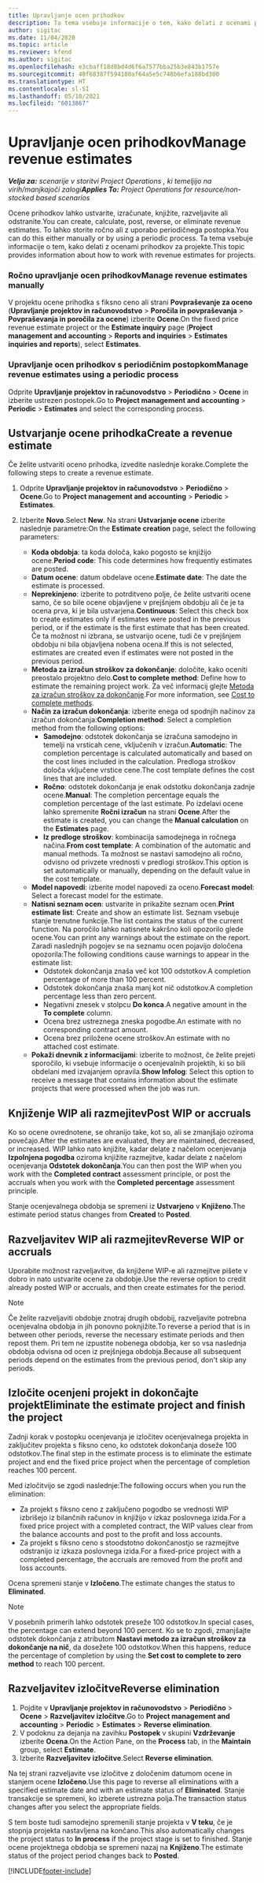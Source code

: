 ```yaml
---
title: Upravljanje ocen prihodkov
description: Ta tema vsebuje informacije o tem, kako delati z ocenami prihodkov za projekte.
author: sigitac
ms.date: 11/04/2020
ms.topic: article
ms.reviewer: kfend
ms.author: sigitac
ms.openlocfilehash: e3cbaff18d8bd4d6f6a7577bba25b3e843b1757e
ms.sourcegitcommit: 40f68387f594180af64a5e5c748b6efa188bd300
ms.translationtype: HT
ms.contentlocale: sl-SI
ms.lasthandoff: 05/10/2021
ms.locfileid: "6013867"
---
```

# <a name="manage-revenue-estimates"></a><span data-ttu-id="48c86-103">Upravljanje ocen prihodkov</span><span class="sxs-lookup"><span data-stu-id="48c86-103">Manage revenue estimates</span></span>

<span data-ttu-id="48c86-104">_**Velja za:** scenarije v storitvi Project Operations , ki temeljijo na virih/manjkajoči zalogi_</span><span class="sxs-lookup"><span data-stu-id="48c86-104">_**Applies To:** Project Operations for resource/non-stocked based scenarios_</span></span>

<span data-ttu-id="48c86-105">Ocene prihodkov lahko ustvarite, izračunate, knjižite, razveljavite ali odstranite.</span><span class="sxs-lookup"><span data-stu-id="48c86-105">You can create, calculate, post, reverse, or eliminate revenue estimates.</span></span> <span data-ttu-id="48c86-106">To lahko storite ročno ali z uporabo periodičnega postopka.</span><span class="sxs-lookup"><span data-stu-id="48c86-106">You can do this either manually or by using a periodic process.</span></span> <span data-ttu-id="48c86-107">Ta tema vsebuje informacije o tem, kako delati z ocenami prihodkov za projekte.</span><span class="sxs-lookup"><span data-stu-id="48c86-107">This topic provides information about how to work with revenue estimates for projects.</span></span>

### <a name="manage-revenue-estimates-manually"></a><span data-ttu-id="48c86-108">Ročno upravljanje ocen prihodkov</span><span class="sxs-lookup"><span data-stu-id="48c86-108">Manage revenue estimates manually</span></span>

<span data-ttu-id="48c86-109">V projektu ocene prihodka s fiksno ceno ali strani **Povpraševanje za oceno** (**Upravljanje projektov in računovodstvo** > **Poročila in povpraševanja** > **Povpraševanja in poročila za ocene**) izberite **Ocene**.</span><span class="sxs-lookup"><span data-stu-id="48c86-109">On the fixed price revenue estimate project or the **Estimate inquiry** page (**Project management and accounting** > **Reports and inquiries** > **Estimates inquiries and reports**), select **Estimates**.</span></span>

### <a name="manage-revenue-estimates-using-a-periodic-process"></a><span data-ttu-id="48c86-110">Upravljanje ocen prihodkov s periodičnim postopkom</span><span class="sxs-lookup"><span data-stu-id="48c86-110">Manage revenue estimates using a periodic process</span></span>

<span data-ttu-id="48c86-111">Odprite **Upravljanje projektov in računovodstvo** > **Periodično** > **Ocene** in izberite ustrezen postopek.</span><span class="sxs-lookup"><span data-stu-id="48c86-111">Go to **Project management and accounting** > **Periodic** > **Estimates** and select the corresponding process.</span></span>

## <a name="create-a-revenue-estimate"></a><span data-ttu-id="48c86-112">Ustvarjanje ocene prihodka</span><span class="sxs-lookup"><span data-stu-id="48c86-112">Create a revenue estimate</span></span>

<span data-ttu-id="48c86-113">Če želite ustvariti oceno prihodka, izvedite naslednje korake.</span><span class="sxs-lookup"><span data-stu-id="48c86-113">Complete the following steps to create a revenue estimate.</span></span> 

1. <span data-ttu-id="48c86-114">Odprite **Upravljanje projektov in računovodstvo** > **Periodično** > **Ocene**.</span><span class="sxs-lookup"><span data-stu-id="48c86-114">Go to **Project management and accounting** > **Periodic** > **Estimates**.</span></span>
2. <span data-ttu-id="48c86-115">Izberite **Novo**.</span><span class="sxs-lookup"><span data-stu-id="48c86-115">Select **New**.</span></span> <span data-ttu-id="48c86-116">Na strani **Ustvarjanje ocene** izberite naslednje parametre:</span><span class="sxs-lookup"><span data-stu-id="48c86-116">On the **Estimate creation** page, select the following parameters:</span></span>

   - <span data-ttu-id="48c86-117">**Koda obdobja**: ta koda določa, kako pogosto se knjižijo ocene.</span><span class="sxs-lookup"><span data-stu-id="48c86-117">**Period code**: This code determines how frequently estimates are posted.</span></span>
   - <span data-ttu-id="48c86-118">**Datum ocene**: datum obdelave ocene.</span><span class="sxs-lookup"><span data-stu-id="48c86-118">**Estimate date**: The date the estimate is processed.</span></span>
   - <span data-ttu-id="48c86-119">**Neprekinjeno**: izberite to potrditveno polje, če želite ustvariti ocene samo, če so bile ocene objavljene v prejšnjem obdobju ali če je ta ocena prva, ki je bila ustvarjena.</span><span class="sxs-lookup"><span data-stu-id="48c86-119">**Continuous**: Select this check box to create estimates only if estimates were posted in the previous period, or if the estimate is the first estimate that has been created.</span></span> <span data-ttu-id="48c86-120">Če ta možnost ni izbrana, se ustvarijo ocene, tudi če v prejšnjem obdobju ni bila objavljena nobena ocena.</span><span class="sxs-lookup"><span data-stu-id="48c86-120">If this is not selected, estimates are created even if estimates were not posted in the previous period.</span></span>
   - <span data-ttu-id="48c86-121">**Metoda za izračun stroškov za dokončanje**: določite, kako oceniti preostalo projektno delo.</span><span class="sxs-lookup"><span data-stu-id="48c86-121">**Cost to complete method**: Define how to estimate the remaining project work.</span></span> <span data-ttu-id="48c86-122">Za več informacij glejte [Metoda za izračun stroškov za dokončanje](cost-complete-methods.md).</span><span class="sxs-lookup"><span data-stu-id="48c86-122">For more information, see [Cost to complete methods](cost-complete-methods.md).</span></span>
   - <span data-ttu-id="48c86-123">**Način za izračun dokončanja**: izberite enega od spodnjih načinov za izračun dokončanja:</span><span class="sxs-lookup"><span data-stu-id="48c86-123">**Completion method**: Select a completion method from the following options:</span></span>
     - <span data-ttu-id="48c86-124">**Samodejno**: odstotek dokončanja se izračuna samodejno in temelji na vrsticah cene, vključenih v izračun.</span><span class="sxs-lookup"><span data-stu-id="48c86-124">**Automatic**: The completion percentage is calculated automatically and based on the cost lines included in the calculation.</span></span> <span data-ttu-id="48c86-125">Predloga stroškov določa vključene vrstice cene.</span><span class="sxs-lookup"><span data-stu-id="48c86-125">The cost template defines the cost lines that are included.</span></span>
     - <span data-ttu-id="48c86-126">**Ročno**: odstotek dokončanja je enak odstotku dokončanja zadnje ocene.</span><span class="sxs-lookup"><span data-stu-id="48c86-126">**Manual**: The completion percentage equals the completion percentage of the last estimate.</span></span> <span data-ttu-id="48c86-127">Po izdelavi ocene lahko spremenite **Ročni izračun** na strani **Ocene**.</span><span class="sxs-lookup"><span data-stu-id="48c86-127">After the estimate is created, you can change the **Manual calculation** on the **Estimates** page.</span></span>
     - <span data-ttu-id="48c86-128">**Iz predloge stroškov**: kombinacija samodejnega in ročnega načina.</span><span class="sxs-lookup"><span data-stu-id="48c86-128">**From cost template**: A combination of the automatic and manual methods.</span></span> <span data-ttu-id="48c86-129">Ta možnost se nastavi samodejno ali ročno, odvisno od privzete vrednosti v predlogi stroškov.</span><span class="sxs-lookup"><span data-stu-id="48c86-129">This option is set automatically or manually, depending on the default value in the cost template.</span></span>
   - <span data-ttu-id="48c86-130">**Model napovedi**: izberite model napovedi za oceno.</span><span class="sxs-lookup"><span data-stu-id="48c86-130">**Forecast model**: Select a forecast model for the estimate.</span></span>
   - <span data-ttu-id="48c86-131">**Natisni seznam ocen**: ustvarite in prikažite seznam ocen.</span><span class="sxs-lookup"><span data-stu-id="48c86-131">**Print estimate list**: Create and show an estimate list.</span></span> <span data-ttu-id="48c86-132">Seznam vsebuje stanje trenutne funkcije.</span><span class="sxs-lookup"><span data-stu-id="48c86-132">The list contains the status of the current function.</span></span> <span data-ttu-id="48c86-133">Na poročilo lahko natisnete kakršno koli opozorilo glede ocene.</span><span class="sxs-lookup"><span data-stu-id="48c86-133">You can print any warnings about the estimate on the report.</span></span> <span data-ttu-id="48c86-134">Zaradi naslednjih pogojev se na seznamu ocen pojavijo določena opozorila:</span><span class="sxs-lookup"><span data-stu-id="48c86-134">The following conditions cause warnings to appear in the estimate list:</span></span>
     - <span data-ttu-id="48c86-135">Odstotek dokončanja znaša več kot 100 odstotkov.</span><span class="sxs-lookup"><span data-stu-id="48c86-135">A completion percentage of more than 100 percent.</span></span>
     - <span data-ttu-id="48c86-136">Odstotek dokončanja znaša manj kot nič odstotkov.</span><span class="sxs-lookup"><span data-stu-id="48c86-136">A completion percentage less than zero percent.</span></span>
     - <span data-ttu-id="48c86-137">Negativni znesek v stolpcu **Do konca**.</span><span class="sxs-lookup"><span data-stu-id="48c86-137">A negative amount in the **To complete** column.</span></span>
     - <span data-ttu-id="48c86-138">Ocena brez ustreznega zneska pogodbe.</span><span class="sxs-lookup"><span data-stu-id="48c86-138">An estimate with no corresponding contract amount.</span></span>
     - <span data-ttu-id="48c86-139">Ocena brez priložene ocene stroškov.</span><span class="sxs-lookup"><span data-stu-id="48c86-139">An estimate with no attached cost estimate.</span></span>
   - <span data-ttu-id="48c86-140">**Pokaži dnevnik z informacijami**: izberite to možnost, če želite prejeti sporočilo, ki vsebuje informacije o ocenjevalnih projektih, ki so bili obdelani med izvajanjem opravila.</span><span class="sxs-lookup"><span data-stu-id="48c86-140">**Show Infolog**: Select this option to receive a message that contains information about the estimate projects that were processed when the job was run.</span></span>


## <a name="post-wip-or-accruals"></a><span data-ttu-id="48c86-141">Knjiženje WIP ali razmejitev</span><span class="sxs-lookup"><span data-stu-id="48c86-141">Post WIP or accruals</span></span>

<span data-ttu-id="48c86-142">Ko so ocene ovrednotene, se ohranijo take, kot so, ali se zmanjšajo oziroma povečajo.</span><span class="sxs-lookup"><span data-stu-id="48c86-142">After the estimates are evaluated, they are maintained, decreased, or increased.</span></span> <span data-ttu-id="48c86-143">WIP lahko nato knjižite, kadar delate z načelom ocenjevanja **Izpolnjena pogodba** oziroma knjižite razmejitve, kadar delate z načelom ocenjevanja **Odstotek dokončanja**.</span><span class="sxs-lookup"><span data-stu-id="48c86-143">You can then post the WIP when you work with the **Completed contract** assessment principle, or post the accruals when you work with the **Completed percentage** assessment principle.</span></span>
  
<span data-ttu-id="48c86-144">Stanje ocenjevalnega obdobja se spremeni iz **Ustvarjeno** v **Knjiženo**.</span><span class="sxs-lookup"><span data-stu-id="48c86-144">The estimate period status changes from **Created** to **Posted**.</span></span>

## <a name="reverse-wip-or-accruals"></a><span data-ttu-id="48c86-145">Razveljavitev WIP ali razmejitev</span><span class="sxs-lookup"><span data-stu-id="48c86-145">Reverse WIP or accruals</span></span>

<span data-ttu-id="48c86-146">Uporabite možnost razveljavitve, da knjižene WIP-e ali razmejitve pišete v dobro in nato ustvarite ocene za obdobje.</span><span class="sxs-lookup"><span data-stu-id="48c86-146">Use the reverse option to credit already posted WIP or accruals, and then create estimates for the period.</span></span>

> [!NOTE]
> <span data-ttu-id="48c86-147">Če želite razveljaviti obdobje znotraj drugih obdobij, razveljavite potrebna ocenjevalna obdobja in jih ponovno poknjižite.</span><span class="sxs-lookup"><span data-stu-id="48c86-147">To reverse a period that is in between other periods, reverse the necessary estimate periods and then repost them.</span></span> <span data-ttu-id="48c86-148">Pri tem ne izpustite nobenega obdobja, ker so vsa naslednja obdobja odvisna od ocen iz prejšnjega obdobja.</span><span class="sxs-lookup"><span data-stu-id="48c86-148">Because all subsequent periods depend on the estimates from the previous period, don't skip any periods.</span></span>

## <a name="eliminate-the-estimate-project-and-finish-the-project"></a><span data-ttu-id="48c86-149">Izločite ocenjeni projekt in dokončajte projekt</span><span class="sxs-lookup"><span data-stu-id="48c86-149">Eliminate the estimate project and finish the project</span></span>

<span data-ttu-id="48c86-150">Zadnji korak v postopku ocenjevanja je izločitev ocenjevalnega projekta in zaključitev projekta s fiksno ceno, ko odstotek dokončanja doseže 100 odstotkov.</span><span class="sxs-lookup"><span data-stu-id="48c86-150">The final step in the estimate process is to eliminate the estimate project and end the fixed price project when the percentage of completion reaches 100 percent.</span></span>

<span data-ttu-id="48c86-151">Med izločitvijo se zgodi naslednje:</span><span class="sxs-lookup"><span data-stu-id="48c86-151">The following occurs when you run the elimination:</span></span>

- <span data-ttu-id="48c86-152">Za projekt s fiksno ceno z zaključeno pogodbo se vrednosti WIP izbrišejo iz bilančnih računov in knjižijo v izkaz poslovnega izida.</span><span class="sxs-lookup"><span data-stu-id="48c86-152">For a fixed price project with a completed contract, the WIP values clear from the balance accounts and post to the profit and loss accounts.</span></span>
- <span data-ttu-id="48c86-153">Za projekt s fiksno ceno s stoodstotno dokončanostjo se razmejitve odstranijo iz izkaza poslovnega izida.</span><span class="sxs-lookup"><span data-stu-id="48c86-153">For a fixed-price project with a completed percentage, the accruals are removed from the profit and loss accounts.</span></span>

<span data-ttu-id="48c86-154">Ocena spremeni stanje v **Izločeno**.</span><span class="sxs-lookup"><span data-stu-id="48c86-154">The estimate changes the status to **Eliminated**.</span></span>

> [!NOTE]
> <span data-ttu-id="48c86-155">V posebnih primerih lahko odstotek preseže 100 odstotkov.</span><span class="sxs-lookup"><span data-stu-id="48c86-155">In special cases, the percentage can extend beyond 100 percent.</span></span> <span data-ttu-id="48c86-156">Ko se to zgodi, zmanjšajte odstotek dokončanja z atributom **Nastavi metodo za izračun stroškov za dokončanje na nič**, da dosežete 100 odstotkov.</span><span class="sxs-lookup"><span data-stu-id="48c86-156">When this happens, reduce the percentage of completion by using the **Set cost to complete to zero method** to reach 100 percent.</span></span>

## <a name="reverse-elimination"></a><span data-ttu-id="48c86-157">Razveljavitev izločitve</span><span class="sxs-lookup"><span data-stu-id="48c86-157">Reverse elimination</span></span>

1. <span data-ttu-id="48c86-158">Pojdite v **Upravljanje projektov in računovodstvo** > **Periodično** > **Ocene** > **Razveljavitev izločitve**.</span><span class="sxs-lookup"><span data-stu-id="48c86-158">Go to **Project management and accounting** > **Periodic** > **Estimates** > **Reverse elimination**.</span></span> 
2. <span data-ttu-id="48c86-159">V podoknu za dejanja na zavihku **Postopek** v skupini **Vzdrževanje** izberite **Ocena**.</span><span class="sxs-lookup"><span data-stu-id="48c86-159">On the Action Pane, on the **Process** tab, in the **Maintain** group, select **Estimate**.</span></span> 
3. <span data-ttu-id="48c86-160">Izberite **Razveljavitev izločitve**.</span><span class="sxs-lookup"><span data-stu-id="48c86-160">Select **Reverse elimination**.</span></span>

<span data-ttu-id="48c86-161">Na tej strani razveljavite vse izločitve z določenim datumom ocene in stanjem ocene **Izločeno**.</span><span class="sxs-lookup"><span data-stu-id="48c86-161">Use this page to reverse all eliminations with a specified estimate date and with an estimate status of **Eliminated**.</span></span> <span data-ttu-id="48c86-162">Stanje transakcije se spremeni, ko izberete ustrezna polja.</span><span class="sxs-lookup"><span data-stu-id="48c86-162">The transaction status changes after you select the appropriate fields.</span></span>

<span data-ttu-id="48c86-163">S tem boste tudi samodejno spremenili stanje projekta v **V teku**, če je stopnja projekta nastavljena na končano.</span><span class="sxs-lookup"><span data-stu-id="48c86-163">This also automatically changes the project status to **In process** if the project stage is set to finished.</span></span> <span data-ttu-id="48c86-164">Stanje ocene projektnega obdobja se spremeni nazaj na **Knjiženo**.</span><span class="sxs-lookup"><span data-stu-id="48c86-164">The estimate status of the project period changes back to **Posted**.</span></span>


[!INCLUDE[footer-include](../includes/footer-banner.md)]